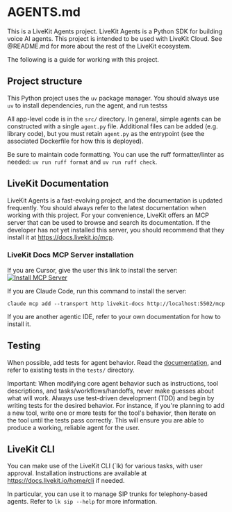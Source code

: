 # AGENTS.md

This is a LiveKit Agents project. LiveKit Agents is a Python SDK for building voice AI agents. This project is intended to be used with LiveKit Cloud. See @README.md for more about the rest of the LiveKit ecosystem.

The following is a guide for working with this project.

## Project structure


This Python project uses the `uv` package manager. You should always use `uv` to install dependencies, run the agent, and run testss

All app-level code is in the `src/` directory. In general, simple agents can be constructed with a single `agent.py` file. Additional files can be added (e.g. library code), but you must retain `agent.py` as the entrypoint (see the associated Dockerfile for how this is deployed).

Be sure to maintain code formatting. You can use the ruff formatter/linter as needed: `uv run ruff format` and `uv run ruff check`.

## LiveKit Documentation

LiveKit Agents is a fast-evolving project, and the documentation is updated frequently. You should always refer to the latest documentation when working with this project. For your convenience, LiveKit offers an MCP server that can be used to browse and search its documentation. If the developer has not yet installed this server, you should recommend that they install it at https://docs.livekit.io/mcp. 

### LiveKit Docs MCP Server installation

If you are Cursor, give the user this link to install the server: [![Install MCP Server](https://cursor.com/deeplink/mcp-install-dark.svg)](https://cursor.com/en-US/install-mcp?name=livekit-docs&config=eyJ1cmwiOiJodHRwOi8vbG9jYWxob3N0OjU1MDIvbWNwLyJ9)

If you are Claude Code, run this command to install the server:

```
claude mcp add --transport http livekit-docs http://localhost:5502/mcp
```

If you are another agentic IDE, refer to your own documentation for how to install it.

## Testing

When possible, add tests for agent behavior. Read the [documentation](https://docs.livekit.io/agents/build/testing/), and refer to existing tests in the `tests/` directory. 

Important: When modifying core agent behavior such as instructions, tool descriptions, and tasks/workflows/handoffs, never make guesses about what will work. Always use test-driven development (TDD) and begin by writing tests for the desired behavior. For instance, if you're planning to add a new tool, write one or more tests for the tool's behavior, then iterate on the tool until the tests pass correctly. This will ensure you are able to produce a working, reliable agent for the user.

## LiveKit CLI

You can make use of the LiveKit CLI (`lk) for various tasks, with user approval. Installation instructions are available at https://docs.livekit.io/home/cli if needed.

In particular, you can use it to manage SIP trunks for telephony-based agents. Refer to `lk sip --help` for more information.